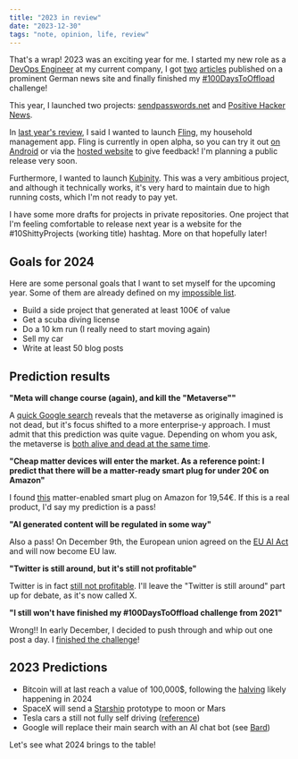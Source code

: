 ```yaml
---
title: "2023 in review"
date: "2023-12-30"
tags: "note, opinion, life, review"
---
```


That's a wrap! 2023 was an exciting year for me. I started my new role as a [DevOps Engineer](/posts/2023-04-22-the-role-of-a-devops-engineer) at my current company, I got [two](https://www.golem.de/news/open-source-der-patch-basierte-git-workflow-soll-bleiben-2302-171585.html) [articles](https://www.golem.de/news/wertestrom-in-devops-das-projekt-am-laufen-halten-2312-180174.html) published on a prominent German news site and finally finished my [#100DaysToOffload](https://100daystooffload.com/) challenge!

This year, I launched two projects: [sendpasswords.net](https://sendpasswords.net/) and [Positive Hacker News](https://github.com/garritfra/positive_hackernews).

In [last year's review](/posts/2023-01-02-welcome-2023), I said I wanted to launch [Fling](https://github.com/garritfra/fling), my household management app. Fling is currently in open alpha, so you can try it out [on Android](https://play.google.com/store/apps/details?id=de.garritfra.fling) or via the [hosted website](https://fling-list.web.app) to give feedback! I'm planning a public release very soon.

Furthermore, I wanted to launch [Kubinity](https://docs.kubinity.com/). This was a very ambitious project, and although it technically works, it's very hard to maintain due to high running costs, which I'm not ready to pay yet.

I have some more drafts for projects in private repositories. One project that I'm feeling comfortable to release next year is a website for the #10ShittyProjects (working title) hashtag. More on that hopefully later!

## Goals for 2024

Here are some personal goals that I want to set myself for the upcoming year. Some of them are already defined on my [impossible list](/impossible).

* Build a side project that generated at least 100€ of value
* Get a scuba diving license
* Do a 10 km run (I really need to start moving again)
* Sell my car
* Write at least 50 blog posts

## Prediction results

**"Meta will change course (again), and kill the "Metaverse""**

A [quick Google search](https://labs.sogeti.com/the-metaverse-is-dead/#:~:text=The%20Real%20Promise%20of%20VR%2FAR%20Lies%20in%20Training%20Simulations&text=Yet%2C%20as%20of%202023%2C%20we,Reality%20(AR)%20has%20diminished.) reveals that the metaverse as originally imagined is not dead, but it's focus shifted to a more enterprise-y approach. I must admit that this prediction was quite vague. Depending on whom you ask, the metaverse is [both alive and dead at the same time](https://en.m.wikipedia.org/wiki/Schr%C3%B6dinger%27s_cat).

**"Cheap matter devices will enter the market. As a reference point: I predict that there will be a matter-ready smart plug for under 20€ on Amazon"**

I found [this](https://amzn.eu/d/iA9ZBQf) matter-enabled smart plug on Amazon for 19,54€. If this is a real product, I'd say my prediction is a pass!

**"AI generated content will be regulated in some way"**

Also a pass! On December 9th, the European union agreed on the [EU AI Act](https://www.europarl.europa.eu/news/en/headlines/society/20230601STO93804/eu-ai-act-first-regulation-on-artificial-intelligence) and will now become EU law.

**"Twitter is still around, but it's still not profitable"**

Twitter is in fact [still not profitable](https://www.businessofapps.com/data/twitter-statistics/#:~:text=Twitter%20generated%20%244.4%20billion%20revenue%20in%202022%2C%20a%2011%25%20decrease,a%20loss%20of%20advertising%20revenue.). I'll leave the "Twitter is still around" part up for debate, as it's now called X.

**"I still won't have finished my #100DaysToOffload challenge from 2021"**

Wrong!! In early December, I decided to push through and whip out one post a day. I [finished the challenge](https://garrit.xyz/posts/2023-12-23-100daystooffload-i-made-it)!


## 2023 Predictions

* Bitcoin will at last reach a value of 100,000$, following the [halving](https://www.nicehash.com/countdown/btc-halving-2024-05-10-12-00) likely happening in 2024
* SpaceX will send a [Starship](https://www.spacex.com/vehicles/starship/) prototype to moon or Mars
* Tesla cars a still not fully self driving ([reference](https://motherfrunker.ca/fsd/))
* Google will replace their main search with an AI chat bot (see [Bard](https://bard.google.com))

Let's see what 2024 brings to the table!
